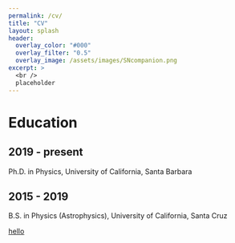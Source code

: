 ```yaml
---
permalink: /cv/
title: "CV"
layout: splash
header:
  overlay_color: "#000"
  overlay_filter: "0.5"
  overlay_image: /assets/images/SNcompanion.png
excerpt: >
  <br />
  placeholder
---
```


# Education

## 2019 - present

Ph.D. in Physics, University of California, Santa Barbara

## 2015 - 2019

B.S. in Physics (Astrophysics), University of California, Santa Cruz

[hello](/assets/CV_Wong.pdf)

<object data="https://sunnywong314.github.io/assets/CV_Wong.pdf" width="1000" height="1000" type="application/pdf"></object>













